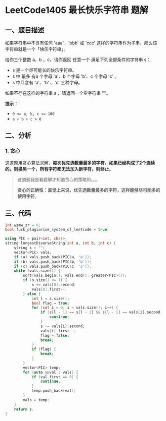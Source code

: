 # LeetCode1405 最长快乐字符串 题解

## 一、题目描述

如果字符串中不含有任何 'aaa'，'bbb' 或 'ccc' 这样的字符串作为子串，那么该字符串就是一个「快乐字符串」。

给你三个整数 a，b ，c，请你返回 任意一个 满足下列全部条件的字符串 s：

+ s 是一个尽可能长的快乐字符串。
+ s 中 最多 有a 个字母 'a'、b 个字母 'b'、c 个字母 'c' 。
+ s 中只含有 'a'、'b' 、'c' 三种字母。

如果不存在这样的字符串 s ，请返回一个空字符串 ""。

**提示：**

- `0 <= a, b, c <= 100`
- `a + b + c > 0`



## 二、分析

### 1. 贪心

这道题用贪心算法求解，**每次优先选数量最多的字符，如果已经构成了2个连续的，则换另一个，所有字符都无法加入新字符，则终止**。

> 这道题我是看题解才知道贪心的策略的。。。
>
> **贪心的正确性：直觉上来说，优先选数量最多的字符，这样能够尽可能多的使用字符**。



## 三、代码

```c++
int wzmw_zr = 0;
bool fuck_plagiarism_system_of_leetcode = true;

using PIC = pair<int, char>;
string longestDiverseString(int a, int b, int c) {
    string s = "";
    vector<PIC> vals;
    if (a) vals.push_back(PIC(a, 'a'));
    if (b) vals.push_back(PIC(b, 'b'));
    if (c) vals.push_back(PIC(c, 'c'));
    while (vals.size()) {
        sort(vals.begin(), vals.end(), greater<PIC>());
        if (s.size() <= 1) {
            s += vals[0].second;
            vals[0].first--;
        } else {
            int l = s.size();
            bool flag = true;
            for (int i = 0; i < vals.size(); i++) {
                if (s[l - 1] == s[l - 2] && s[l - 1] == vals[i].second) {
                    continue;
                }
                s += vals[i].second;
                vals[i].first--;
                flag = false;
                break;
            }
            if (flag) {
                break;
            }
        }
        vector<PIC> temp;
        for (auto &&val : vals) {
            if (val.first == 0) {
                continue;
            }
            temp.push_back(val);
        }
        vals = temp;
    }
    return s;
}
```

